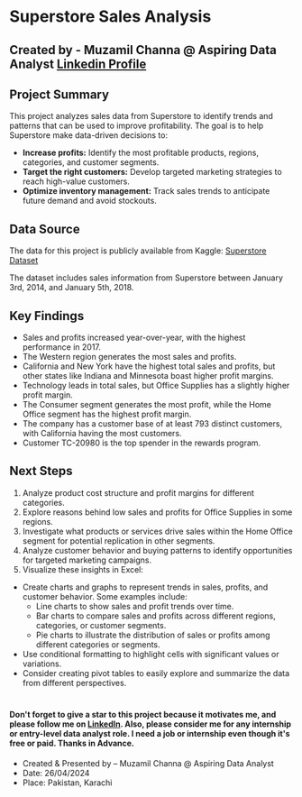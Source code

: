 # Superstore Sales Analysis

## Created by - Muzamil Channa @ Aspiring Data Analyst [Linkedin Profile](https://www.linkedin.com/in/muzamil-channa-a2216a175/)



## Project Summary

This project analyzes sales data from Superstore to identify trends and patterns that can be used to improve profitability. The goal is to help Superstore make data-driven decisions to:

- **Increase profits:** Identify the most profitable products, regions, categories, and customer segments.
- **Target the right customers:** Develop targeted marketing strategies to reach high-value customers.
- **Optimize inventory management:** Track sales trends to anticipate future demand and avoid stockouts.

## Data Source

The data for this project is publicly available from Kaggle: [Superstore Dataset](https://www.kaggle.com/datasets/vivek468/superstore-dataset-final)

The dataset includes sales information from Superstore between January 3rd, 2014, and January 5th, 2018.

## Key Findings

- Sales and profits increased year-over-year, with the highest performance in 2017.
- The Western region generates the most sales and profits.
- California and New York have the highest total sales and profits, but other states like Indiana and Minnesota boast higher profit margins.
- Technology leads in total sales, but Office Supplies has a slightly higher profit margin.
- The Consumer segment generates the most profit, while the Home Office segment has the highest profit margin.
- The company has a customer base of at least 793 distinct customers, with California having the most customers.
- Customer TC-20980 is the top spender in the rewards program.

## Next Steps

1. Analyze product cost structure and profit margins for different categories.
2. Explore reasons behind low sales and profits for Office Supplies in some regions.
3. Investigate what products or services drive sales within the Home Office segment for potential replication in other segments.
4. Analyze customer behavior and buying patterns to identify opportunities for targeted marketing campaigns.
5. Visualize these insights in Excel:
- Create charts and graphs to represent trends in sales, profits, and customer behavior. Some examples include:
  - Line charts to show sales and profit trends over time.
  - Bar charts to compare sales and profits across different regions, categories, or customer segments.
  - Pie charts to illustrate the distribution of sales or profits among different categories or segments.
- Use conditional formatting to highlight cells with significant values or variations.
- Consider creating pivot tables to easily explore and summarize the data from different perspectives.


#
#### Don't forget to give a star to this project because it motivates me, and please follow me on [LinkedIn](https://www.linkedin.com/in/muzamil-channa-a2216a175/). Also, please consider me for any internship or entry-level data analyst role. I need a job or internship even though it's free or paid. Thanks in Advance.

- Created & Presented by – Muzamil Channa @ Aspiring Data Analyst
- Date: 26/04/2024
- Place: Pakistan, Karachi



